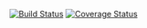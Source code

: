 [![Build Status](https://travis-ci.org/OCA/project-reporting.svg?branch=11.0)](https://travis-ci.org/OCA/project-reporting)
[![Coverage Status](https://coveralls.io/repos/OCA/project-reporting/badge.png?branch=11.0)](https://coveralls.io/r/OCA/project-reporting?branch=11.0)



